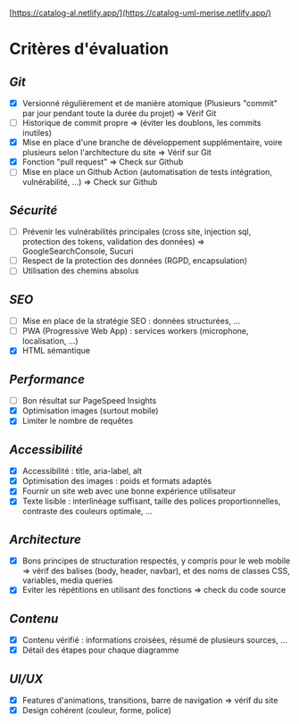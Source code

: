 [https://catalog-al.netlify.app/](https://catalog-uml-merise.netlify.app/)

# Critères d'évaluation

## _Git_

- [x] Versionné régulièrement et de manière atomique (Plusieurs "commit" par jour pendant toute la durée du projet) => Vérif Git
- [ ] Historique de commit propre => (éviter les doublons, les commits inutiles)
- [x] Mise en place d'une branche de développement supplémentaire, voire plusieurs selon l'architecture du site => Vérif sur Git
- [x] Fonction "pull request" => Check sur Github
- [ ] Mise en place un Github Action (automatisation de tests intégration, vulnérabilité, ...) => Check sur Github

## _Sécurité_

- [ ] Prévenir les vulnérabilités principales (cross site, injection sql, protection des tokens, validation des données) => GoogleSearchConsole, Sucuri
- [ ] Respect de la protection des données (RGPD, encapsulation)
- [ ] Utilisation des chemins absolus

## _SEO_

- [ ] Mise en place de la stratégie SEO : données structurées, ...
- [ ] PWA (Progressive Web App) : services workers (microphone, localisation, ...)
- [x] HTML sémantique

## _Performance_

- [ ] Bon résultat sur PageSpeed Insights
- [x] Optimisation images (surtout mobile)
- [x] Limiter le nombre de requêtes

## _Accessibilité_

- [x] Accessibilité : title, aria-label, alt
- [x] Optimisation des images : poids et formats adaptés
- [x] Fournir un site web avec une bonne expérience utilisateur
- [x] Texte lisible : interlinéage suffisant, taille des polices proportionnelles, contraste des couleurs optimale, ...

## _Architecture_

- [x] Bons principes de structuration respectés, y compris pour le web mobile => vérif des balises (body, header, navbar), et des noms de classes CSS, variables, media queries
- [x] Eviter les répétitions en utilisant des fonctions => check du code source

## _Contenu_

- [x] Contenu vérifié : informations croisées, résumé de plusieurs sources, ...
- [x] Détail des étapes pour chaque diagramme

## _UI/UX_

- [x] Features d'animations, transitions, barre de navigation => vérif du site
- [x] Design cohérent (couleur, forme, police)
